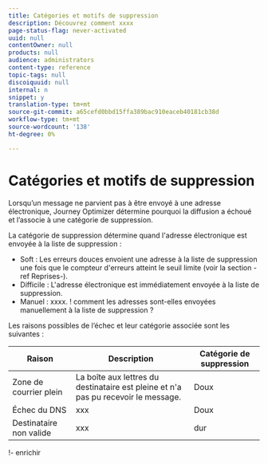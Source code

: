 ```yaml
---
title: Catégories et motifs de suppression
description: Découvrez comment xxxx
page-status-flag: never-activated
uuid: null
contentOwner: null
products: null
audience: administrators
content-type: reference
topic-tags: null
discoiquuid: null
internal: n
snippet: y
translation-type: tm+mt
source-git-commit: a65cefd0bbd15ffa389bac910eaceb40181cb38d
workflow-type: tm+mt
source-wordcount: '138'
ht-degree: 0%

---
```



# Catégories et motifs de suppression

Lorsqu’un message ne parvient pas à être envoyé à une adresse électronique, Journey Optimizer détermine pourquoi la diffusion a échoué et l’associe à une catégorie de suppression.

La catégorie de suppression détermine quand l&#39;adresse électronique est envoyée à la liste de suppression :

* Soft : Les erreurs douces envoient une adresse à la liste de suppression une fois que le compteur d&#39;erreurs atteint le seuil limite (voir la section -ref Reprises-).
* Difficile : L&#39;adresse électronique est immédiatement envoyée à la liste de suppression.
* Manuel : xxxx. ! comment les adresses sont-elles envoyées manuellement à la liste de suppression ?

Les raisons possibles de l’échec et leur catégorie associée sont les suivantes :

| Raison | Description | Catégorie de suppression |
|------|-----------|----|
| Zone de courrier plein | La boîte aux lettres du destinataire est pleine et n&#39;a pas pu recevoir le message. | Doux |
| Échec du DNS | xxx | Doux |
| Destinataire non valide | xxx | dur |
!- enrichir
